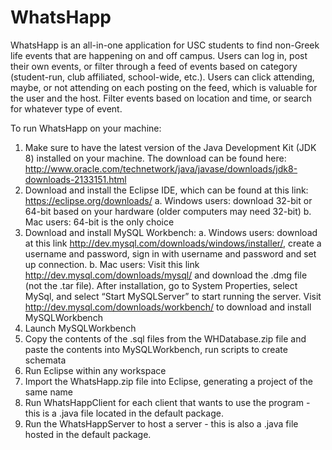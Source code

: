 # WhatsHapp

WhatsHapp is an all-in-one application for USC students to find non-Greek life events that are happening on and off campus. 
Users can log in, post their own events, or filter through a feed of events based on category (student-run, club affiliated, 
school-wide, etc.). Users can click attending, maybe, or not attending on each posting on the feed, which is valuable for the 
user and the host. Filter events based on location and time, or search for whatever type of event.

To run WhatsHapp on your machine:
  1. Make sure to have the latest version of the Java Development Kit (JDK 8) installed on your machine. The download can be 
  found here: http://www.oracle.com/technetwork/java/javase/downloads/jdk8-downloads-2133151.html
  2. Download and install the Eclipse IDE, which can be found at this link: https://eclipse.org/downloads/
    a. Windows users: download 32-bit or 64-bit based on your hardware (older computers may need 32-bit)
    b. Mac users: 64-bit is the only choice
  3. Download and install MySQL Workbench:
    a. Windows users: download at this link http://dev.mysql.com/downloads/windows/installer/, create a username and password, 
    sign in with username and password and set up connection. 
    b. Mac users: 
    Visit this link http://dev.mysql.com/downloads/mysql/ and download the .dmg file (not the .tar file). 
    After installation, go to System Properties, select MySql, and select “Start MySQLServer” to start running the server.
    Visit http://dev.mysql.com/downloads/workbench/ to download and install MySQLWorkbench
  4. Launch MySQLWorkbench
  5. Copy the contents of the .sql files from the WHDatabase.zip file and paste the contents into MySQLWorkbench, run scripts 
  to create schemata
  6. Run Eclipse within any workspace
  7. Import the WhatsHapp.zip file into Eclipse, generating a project of the same name
  8. Run WhatsHappClient for each client that wants to use the program - this is a .java file located in the default package.
  9. Run the WhatsHappServer to host a server - this is also a .java file hosted in the default package.

